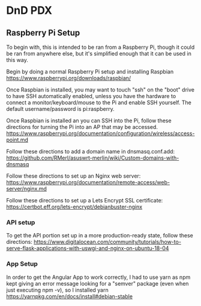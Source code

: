 # DnD PDX

## Raspberry Pi Setup
To begin with, this is intended to be ran from a Raspberry Pi, though it could be ran from anywhere else, but it's simplified enough that it can be used in this way.

Begin by doing a normal Raspberry Pi setup and installing Raspbian https://www.raspberrypi.org/downloads/raspbian/

Once Raspbian is installed, you may want to touch "ssh" on the "boot" drive to have SSH automatically enabled, unless you have the hardware to connect a monitor/keyboard/mouse to the Pi and enable SSH yourself. The default username/password is pi:raspberry.

Once Raspbian is installed an you can SSH into the Pi, follow these directions for turning the Pi into an AP that may be accessed. https://www.raspberrypi.org/documentation/configuration/wireless/access-point.md

Follow these directions to add a domain name in dnsmasq.conf.add: https://github.com/RMerl/asuswrt-merlin/wiki/Custom-domains-with-dnsmasq

Follow these directions to set up an Nginx web server: https://www.raspberrypi.org/documentation/remote-access/web-server/nginx.md

Follow these directions to set up a Lets Encrypt SSL certificate: https://certbot.eff.org/lets-encrypt/debianbuster-nginx

### API setup

To get the API portion set up in a more production-ready state, follow these directions: https://www.digitalocean.com/community/tutorials/how-to-serve-flask-applications-with-uswgi-and-nginx-on-ubuntu-18-04

### App Setup
In order to get the Angular App to work correctly, I had to use yarn as npm kept giving an error message looking for a "semver" package (even when just executing npm -v), so I installed yarn https://yarnpkg.com/en/docs/install#debian-stable